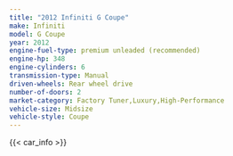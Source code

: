 ```yaml
---
title: "2012 Infiniti G Coupe"
make: Infiniti
model: G Coupe
year: 2012
engine-fuel-type: premium unleaded (recommended)
engine-hp: 348
engine-cylinders: 6
transmission-type: Manual
driven-wheels: Rear wheel drive
number-of-doors: 2
market-category: Factory Tuner,Luxury,High-Performance
vehicle-size: Midsize
vehicle-style: Coupe
---
```


{{< car_info >}}
